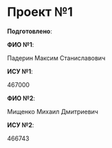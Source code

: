# Проект №1

__Подготовлено__:

**ФИО №1**:

Падерин Максим Станиславович 

**ИСУ №1**:

467000

**ФИО №2**:

Мищенко Михаил Дмитриевич

**ИСУ №2**:

466743
